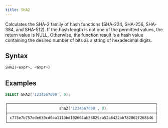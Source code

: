```yaml
---
title: SHA2
---
```


Calculates the SHA-2 family of hash functions (SHA-224, SHA-256, SHA-384, and SHA-512). If the hash length is not one of the permitted values, the return value is NULL. Otherwise, the function result is a hash value containing the desired number of bits as a string of hexadecimal digits.

## Syntax

```sql
SHA2(<expr>, <expr>)
```

## Examples

```sql
SELECT SHA2('1234567890', 0);

┌──────────────────────────────────────────────────────────────────┐
│                       sha2('1234567890', 0)                      │
├──────────────────────────────────────────────────────────────────┤
│ c775e7b757ede630cd0aa1113bd102661ab38829ca52a6422ab782862f268646 │
└──────────────────────────────────────────────────────────────────┘
```